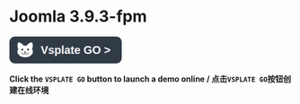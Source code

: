 # Joomla 3.9.3-fpm

<a href="https://www.vsplate.com/?docker-compose=https://github.com/vsplate/dcenvs/joomla/3.9.3-fpm"><img alt="VSPLATE GO" src="https://raw.githubusercontent.com/vsplate/images/master/vsgo_btn.png" width="200px"></a>

**Click the `VSPLATE GO` button to launch a demo online / 点击`VSPLATE GO`按钮创建在线环境**